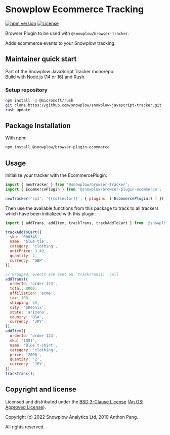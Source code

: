 # Snowplow Ecommerce Tracking

[![npm version][npm-image]][npm-url]
[![License][license-image]](LICENSE)

Browser Plugin to be used with `@snowplow/browser-tracker`.

Adds ecommerce events to your Snowplow tracking.

## Maintainer quick start

Part of the Snowplow JavaScript Tracker monorepo.  
Build with [Node.js](https://nodejs.org/en/) (14 or 16) and [Rush](https://rushjs.io/).

### Setup repository

```bash
npm install -g @microsoft/rush 
git clone https://github.com/snowplow/snowplow-javascript-tracker.git
rush update
```

## Package Installation

With npm:

```bash
npm install @snowplow/browser-plugin-ecommerce
```

## Usage

Initialize your tracker with the EcommercePlugin:

```js
import { newTracker } from '@snowplow/browser-tracker';
import { EcommercePlugin } from '@snowplow/browser-plugin-ecommerce';

newTracker('sp1', '{{collector}}', { plugins: [ EcommercePlugin() ] }); // Also stores reference at module level
```

Then use the available functions from this package to track to all trackers which have been initialized with this plugin:

```js
import { addTrans, addItem, trackTrans, trackAddToCart } from '@snowplow/browser-plugin-ecommerce';

trackAddToCart({
  sku: '000345',
  name: 'blue tie',
  category: 'clothing',
  unitPrice: 3.49,
  quantity: 2,
  currency: 'GBP',
});

// Grouped, events are sent on `trackTrans()` call
addTrans({
  orderId: 'order-123',
  total: 8000,
  affiliation: 'acme',
  tax: 100,
  shipping: 50,
  city: 'pheonix',
  state: 'arizona',
  country: 'USA',
  currency: 'JPY',
});
addItem({
  orderId: 'order-123',
  sku: '1001',
  name: 'Blue t-shirt',
  category: 'clothing',
  price: '2000',
  quantity: '2',
  currency: 'JPY',
});
trackTrans();
```

## Copyright and license

Licensed and distributed under the [BSD 3-Clause License](LICENSE) ([An OSI Approved License][osi]).

Copyright (c) 2022 Snowplow Analytics Ltd, 2010 Anthon Pang.

All rights reserved.

[npm-url]: https://www.npmjs.com/package/@snowplow/browser-plugin-ecommerce
[npm-image]: https://img.shields.io/npm/v/@snowplow/browser-plugin-ecommerce
[docs]: https://docs.snowplowanalytics.com/docs/collecting-data/collecting-from-own-applications/javascript-tracker/
[osi]: https://opensource.org/licenses/BSD-3-Clause
[license-image]: https://img.shields.io/npm/l/@snowplow/browser-plugin-ecommerce
